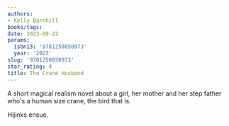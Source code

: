 ```yaml
---
authors:
- Kelly Barnhill
books/tags:
date: 2023-09-22
params:
  isbn13: '9781250850973'
  year: '2023'
slug: '9781250850973'
star_rating: 4
title: The Crane Husband
---
```


A short magical realism novel about a girl, her mother and her step father who's a human size crane, the bird that is.

Hijinks ensue.

<!--more-->